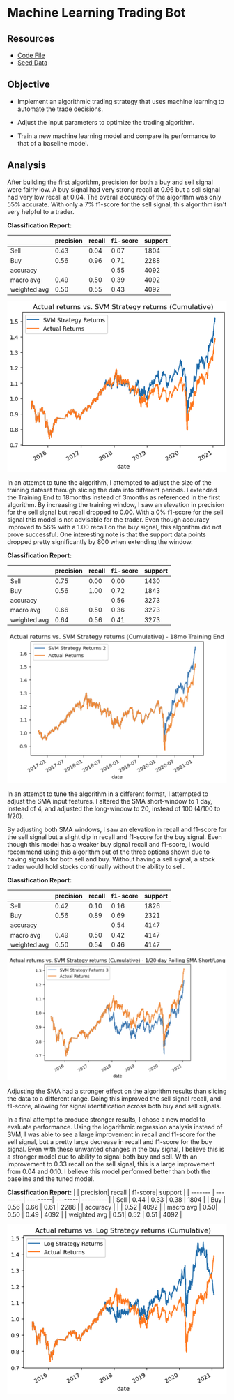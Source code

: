 # Machine Learning Trading Bot

## Resources

* [Code File](Starter_Code/machine_learning_trading_bot.ipynb)
* [Seed Data](Starter_Code/Resources/emerging_markets_ohlcv.csv)


## Objective


* Implement an algorithmic trading strategy that uses machine learning to automate the trade decisions.

* Adjust the input parameters to optimize the trading algorithm.

* Train a new machine learning model and compare its performance to that of a baseline model.


## Analysis

After building the first algorithm, precision for both a buy and sell signal were fairly low. A buy signal had very strong recall at 0.96 but a sell signal had very low recall at 0.04.  The overall accuracy of the algorithm was only 55% accurate.  With only a 7% f1-score for the sell signal, this algorithm isn't very helpful to a trader.

**Classification Report:**

|         | precision|  recall  | f1-score| support   |
| ------- | -------- | ---------| --------| --------- |
| Sell    |   0.43   |   0.04   |  0.07   |   1804    | 
| Buy     |   0.56   |   0.96   |  0.71   |   2288    |
|  accuracy |        |          |  0.55   |   4092    |
| macro avg    | 0.49|   0.50   |  0.39   |   4092    |
| weighted avg | 0.50|   0.55   |  0.43   |   4092    |

![Actual vs SVM Strategy Cumulative Returns](Starter_Code/Images/actual_vs_svm_strat_cum_returns.png)

In an attempt to tune the algorithm, I attempted to adjust the size of the training dataset through slicing the data into different periods.  I extended the Training End to 18months instead of 3months as referenced in the first algorithm.  By increasing the training window, I saw an elevation in precision for the sell signal but recall dropped to 0.00.  With a 0% f1-score for the sell signal this model is not advisable for the trader.  Even though accuracy improved to 56% with a 1.00 recall on the buy signal, this algorithm did not prove successful.  One interesting note is that the support data points dropped pretty significantly by 800 when extending the window. 

**Classification Report:**

|         | precision|  recall  | f1-score| support   |
| ------- | -------- | ---------| --------| --------- |
| Sell    |   0.75   |   0.00   |  0.00   |   1430    | 
| Buy     |   0.56   |   1.00   |  0.72   |   1843    |
|  accuracy |        |          |  0.56   |   3273    |
| macro avg    | 0.66|   0.50   |  0.36   |   3273    |
| weighted avg | 0.64|   0.56   |  0.41   |   3273    |

![Actual vs SVM Strategy Cumulative Returns, 18mo Training End](Starter_Code/Images/actual_vs_svm_strat_cum_returns_18mo_training_end.png)

In an attempt to tune the algorithm in a different format, I attempted to adjust the SMA input features. I altered the SMA short-window to 1 day, instead of 4, and adjusted the long-window to 20, instead of 100 (4/100 to 1/20). 

By adjusting both SMA windows, I saw an elevation in recall and f1-score for the sell signal but a slight dip in recall and f1-score for the buy signal. Even though this model has a weaker buy signal recall and f1-score, I would recommend using this algorithm out of the three options shown due to having signals for both sell and buy.  Without having a sell signal, a stock trader would hold stocks continually without the ability to sell. 

**Classification Report:**

|         | precision|  recall  | f1-score| support   |
| ------- | -------- | ---------| --------| --------- |
| Sell    |   0.42   |   0.10   |  0.16   |   1826    | 
| Buy     |   0.56   |   0.89   |  0.69   |   2321    |
|  accuracy |        |          |  0.54   |   4147    |
| macro avg    | 0.49|   0.50   |  0.42   |   4147    |
| weighted avg | 0.50|   0.54   |  0.46   |   4147    |

![Actual vs SVM Strategy Cumulative Returns, 1/20 SMA](Starter_Code/Images/actual_vs_svm_strat_cum_returns_1short_20long_SMA_rolling.png)

Adjusting the SMA had a stronger effect on the algorithm results than slicing the data to a different range.  Doing this improved the sell signal recall, and f1-score, allowing for signal identification across both buy and sell signals. 

In a final attempt to produce stronger results, I chose a new model to evaluate performance.  Using the logarithmic regression analysis instead of SVM, I was able to see a large improvement in recall and f1-score for the sell signal, but a pretty large decrease in recall and f1-score for the buy signal.   Even with these unwanted changes in the buy signal, I believe this is a stronger model due to ability to signal both buy and sell.  With an improvement to 0.33 recall on the sell signal, this is a large improvement from 0.04 and 0.10.  I believe this model performed better than both the baseline and the tuned model. 

**Classification Report:**
|         | precision|  recall  | f1-score| support   |
| ------- | -------- | ---------| --------| --------- |
| Sell    |   0.44   |   0.33   |  0.38   |   1804    | 
| Buy     |   0.56   |   0.66   |  0.61   |   2288    |
|  accuracy |        |          |  0.52   |   4092    |
| macro avg    | 0.50|   0.50   |  0.49   |   4092    |
| weighted avg | 0.51|   0.52   |  0.51   |   4092    |

![Actual vs Logarithmic Regression Strategy Cumulative Returns](Starter_Code/Images/actual_vs_log_strat_cum_returns.png)